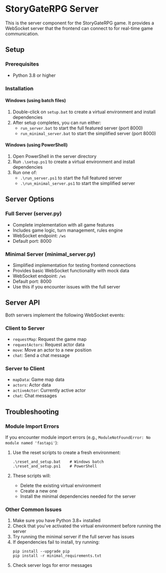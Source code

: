 # StoryGateRPG Server

This is the server component for the StoryGateRPG game. It provides a WebSocket server that the frontend can connect to for real-time game communication.

## Setup

### Prerequisites
- Python 3.8 or higher

### Installation

#### Windows (using batch files)
1. Double-click on `setup.bat` to create a virtual environment and install dependencies
2. After setup completes, you can run either:
   - `run_server.bat` to start the full featured server (port 8000)
   - `run_minimal_server.bat` to start the simplified server (port 8000)

#### Windows (using PowerShell)
1. Open PowerShell in the server directory
2. Run `.\setup.ps1` to create a virtual environment and install dependencies
3. Run one of:
   - `.\run_server.ps1` to start the full featured server
   - `.\run_minimal_server.ps1` to start the simplified server

## Server Options

### Full Server (server.py)
- Complete implementation with all game features
- Includes game logic, turn management, rules engine
- WebSocket endpoint: `/ws`
- Default port: 8000

### Minimal Server (minimal_server.py)
- Simplified implementation for testing frontend connections
- Provides basic WebSocket functionality with mock data
- WebSocket endpoint: `/ws`
- Default port: 8000
- Use this if you encounter issues with the full server

## Server API

Both servers implement the following WebSocket events:

### Client to Server
- `requestMap`: Request the game map
- `requestActors`: Request actor data
- `move`: Move an actor to a new position
- `chat`: Send a chat message

### Server to Client
- `mapData`: Game map data
- `actors`: Actor data
- `activeActor`: Currently active actor
- `chat`: Chat messages

## Troubleshooting

### Module Import Errors
If you encounter module import errors (e.g., `ModuleNotFoundError: No module named 'fastapi'`):

1. Use the reset scripts to create a fresh environment:
   ```
   .\reset_and_setup.bat    # Windows batch
   .\reset_and_setup.ps1    # PowerShell
   ```

2. These scripts will:
   - Delete the existing virtual environment
   - Create a new one
   - Install the minimal dependencies needed for the server

### Other Common Issues
1. Make sure you have Python 3.8+ installed
2. Check that you've activated the virtual environment before running the server
3. Try running the minimal server if the full server has issues
4. If dependencies fail to install, try running:
   ```
   pip install --upgrade pip
   pip install -r minimal_requirements.txt
   ```
5. Check server logs for error messages 